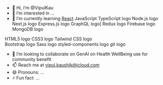 - 👋 Hi, I’m @VipulKau
- 👀 I’m interested in ...
- 🌱 I’m currently learning [React](https://github.com/albeniskerqeli10#bonjour--) JavaScript   TypeScript logo   Node.js logo   Next.js logo   Express.js logo   GraphQL logo]   Redux logo   Firebase logo   MongoDB logo  

HTML5 logo   CSS3 logo   Tailwind CSS logo  
Bootstrap logo   Sass logo   styled-components logo   git logo  
- 💞️ I’m looking to collaborate on GenAI on Health WellBeing use for community benefit
- 📫 Reach me at vipul.kaushik@icloud.com
- 😄 Pronouns: ...
- ⚡ Fun fact: ...

<!---
VipulKau/VipulKau is a ✨ special ✨ repository because its `README.md` (this file) appears on your GitHub profile.
You can click the Preview link to take a look at your changes.
--->
